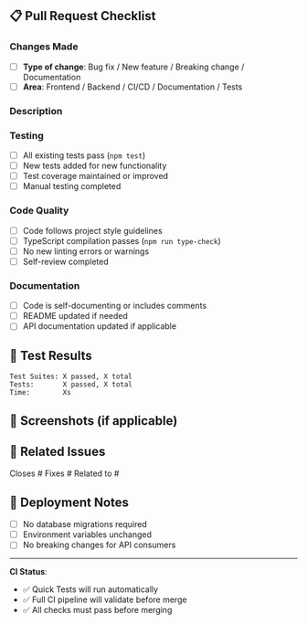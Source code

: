 ## 📋 Pull Request Checklist

### Changes Made
- [ ] **Type of change**: Bug fix / New feature / Breaking change / Documentation
- [ ] **Area**: Frontend / Backend / CI/CD / Documentation / Tests

### Description
<!-- Describe your changes in detail -->

### Testing
- [ ] All existing tests pass (`npm test`)
- [ ] New tests added for new functionality
- [ ] Test coverage maintained or improved
- [ ] Manual testing completed

### Code Quality
- [ ] Code follows project style guidelines
- [ ] TypeScript compilation passes (`npm run type-check`)
- [ ] No new linting errors or warnings
- [ ] Self-review completed

### Documentation
- [ ] Code is self-documenting or includes comments
- [ ] README updated if needed
- [ ] API documentation updated if applicable

## 🧪 Test Results

<!-- If you ran tests locally, paste the results -->
```
Test Suites: X passed, X total
Tests:       X passed, X total
Time:        Xs
```

## 📸 Screenshots (if applicable)

<!-- Add screenshots for UI changes -->

## 🔗 Related Issues

<!-- Link to related issues -->
Closes #
Fixes #
Related to #

## 🚀 Deployment Notes

<!-- Any special instructions for deployment -->
- [ ] No database migrations required
- [ ] Environment variables unchanged
- [ ] No breaking changes for API consumers

---

**CI Status**: 
- ✅ Quick Tests will run automatically
- ✅ Full CI pipeline will validate before merge
- ✅ All checks must pass before merging
